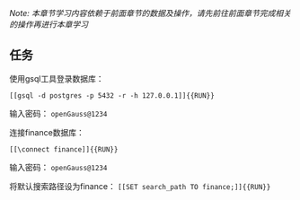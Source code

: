 *Note: 本章节学习内容依赖于前面章节的数据及操作，请先前往前面章节完成相关的操作再进行本章学习*


## 任务

使用gsql工具登录数据库：

`[[gsql -d postgres -p 5432 -r -h 127.0.0.1]]{{RUN}}`

输入密码：
`openGauss@1234`

连接finance数据库：

`[[\connect finance]]{{RUN}}`

输入密码：
`openGauss@1234`

将默认搜索路径设为finance：
`[[SET search_path TO finance;]]{{RUN}}`
